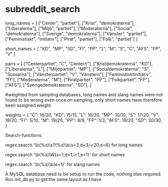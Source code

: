 # subreddit_search

long_names = [
    ["Center", "partiet"], ["Krist", "demokraterna"], ["Liberalerna"], ["Miljö", "partiet"], ["Moderaterna"],
    ["Social", "demokraterna"], ["Sverige", "demokraterna"], ["Vänster", "partiet"], ["Feministiskt", "initiativ"],
    ["Pirat", "partiet"], ["Folk", "partiet"]
]



short_names = [
    "KD", "MP", "SD", "FI", "PP", "L", "M", "S", "C", "AFS", "FP", "V"
]



pairs = [
    ["Centerpartiet", "C", "Centern"], ["Kristdemokraterna", "KD"], ["Liberalerna", "L"], ["Miljöpartiet", "MP"],
    ["Socialdemokraterna", "S", "Sossarna"], ["Vänsterpartiet", "V", "Vänstern"], ["Feministisktinitiativ", "FI"],
    ["Moderaterna", "M"], ["Piratpartiet", "PP"], ["Folkpartiet", "FP"], ["AFS"], ["Sverigedemokraterna", "SD"],
]


#weighted from sampling databases, long names and slang names were not found to be wrong even once on sampling, only short names
have therefore been assigned weight.


weights = {
    "C": 16/20, "KD": 15/15, "L": 16/20, "MP": 10/10, "S": 17/20, "V": 18/20, "FI": 5/10, "M": 19/20,
    "PP": 8/9, "FP": 1/3,
    "AFS": 19/20, "SD": 30/30,
}
 
Search-functions:

regex.search '\\b(%s)\\s?(%s)\\b{s<3,d<3,i<20,e<6} for long names

regex.search '\\b(%s)\\W{s<1,d<1,i<1,e<1}' for short names

regex.search '\\b(%s)\\b{e<1}' for slang names
 
 
A MySQL database need to be setup to run the code, nothing else required. Run init_db.py to get the same layout as I have.
